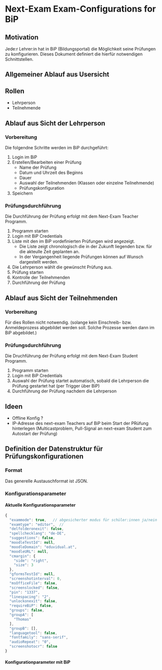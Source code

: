 # Next-Exam Exam-Configurations for BiP
## Motivation
Jede:r Lehrer:in hat in BiP (Bildungsportal) die Möglichkeit seine Prüfungen zu konfigurieren. Dieses Dokument definiert die hierfür notwendigen Schnittstellen.
## Allgemeiner Ablauf aus Usersicht
## Rollen
* Lehrperson
* Teilnehmende
## Ablauf aus Sicht der Lehrperson
### Vorbereitung
Die folgendne Schritte werden im BiP durchgeführt:
1. Login im BiP
2. Erstellen/Bearbeiten einer Prüfung
    * Name der Prüfung
    * Datum und Uhrzeit des Beginns
    * Dauer
    * Auswahl der Teilnehmenden (Klassen oder einzelne Teilnehmende)
    * Prüfungskonfiguration
3. Speichern
### Prüfungsdurchführung
Die Durchführung der Prüfung erfolgt mit dem Next-Exam Teacher Programm.
1. Programm starten
2. Login mit BiP Credentials
3. Liste mit den im BiP vordefinierten Prüfungen wird angezeigt.
    * Die Liste zeigt chronologisch die in der Zukunft liegenden bzw. für die akteulle Zeit geplanten an.
    * In der Vergangenheit liegende Prüfungen können auf Wunsch dargestellt werden.
4. Die Lehrperson wählt die gewünscht Prüfung aus.
5. Prüfung starten
5. Kontrolle der Teilnehmenden
6. Durchführung der Prüfung
## Ablauf aus Sicht der Teilnehmenden
### Vorbereitung
Für dies Rollen nicht notwendig. (solange kein Einschreib- bzw. Anmeldeprozess abgebildet werden soll. Solche Prozesse werden dann im BiP abgebildet.)
### Prüfungsdurchführung
Die Druchführung der Prüfung erfolgt mit dem Next-Exam Student Programm.
1. Programm starten
2. Login mit BiP Credentials
3. Auswahl der Prüfung startet automatisch, sobald die Lehrperson die Prüfung gestartet hat (per Trigger über BiP)
4. Durchführung der Prüfung nachdem die Lehrperson
## Ideen
* Offline Konfig ?
* IP-Adresse des next-exam Teachers auf BiP beim Start der PRüfung hinterlegen (Multicastproblem, Pull-Signal an next-exam Student zum Autostart der Prüfung)
## Definition der Datenstruktur für Prüfungskonfigurationen
### Format
Das generelle Austauschformat ist JSON.
### Konfigurationsparameter
#### Aktuelle Konfigurationsparameter
```javascript
{
  "exammode": true,   // abgesicherter modus für schüler:innen ja/nein
  "examtype": "editor",  // 
  "delfolderonexit": false,
  "spellchecklang": "de-DE",
  "suggestions": false,
  "moodleTestId": null,
  "moodleDomain": "eduvidual.at",
  "moodleURL": null,
  "cmargin": {
    "side": "right",
    "size": 3
  },
  "gformsTestId": null,
  "screenshotinterval": 0,
  "msOfficeFile": false,
  "screenslocked": false,
  "pin": "1337",
  "linespacing": "2",
  "unlockonexit": false,
  "requireBiP": false,
  "groups": false,
  "groupA": [
    "Thomas"
  ],
  "groupB": [],
  "languagetool": false,
  "fontfamily": "sans-serif",
  "audioRepeat": "0",
  "screenshotocr": false
}
```
#### Konfigurationparameter mit BiP
```javascript


```
